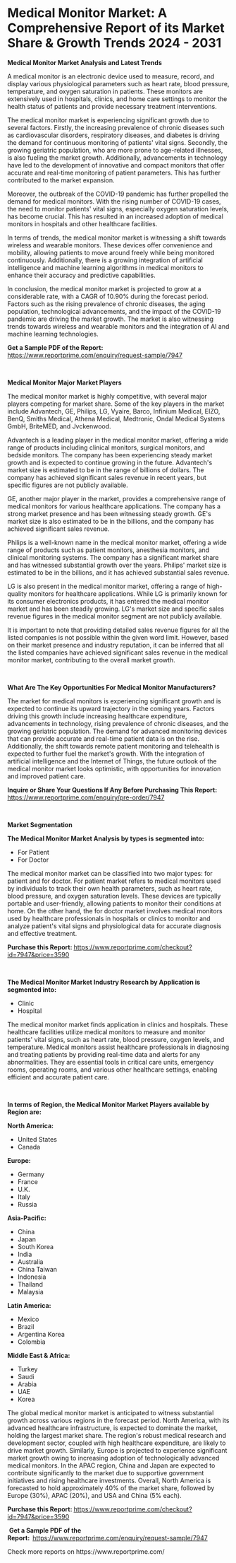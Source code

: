 <p><h1>Medical Monitor Market: A Comprehensive Report of its Market Share & Growth Trends 2024 - 2031</h1></p><p><strong>Medical Monitor Market Analysis and Latest Trends</strong></p>
<p><p>A medical monitor is an electronic device used to measure, record, and display various physiological parameters such as heart rate, blood pressure, temperature, and oxygen saturation in patients. These monitors are extensively used in hospitals, clinics, and home care settings to monitor the health status of patients and provide necessary treatment interventions.</p><p>The medical monitor market is experiencing significant growth due to several factors. Firstly, the increasing prevalence of chronic diseases such as cardiovascular disorders, respiratory diseases, and diabetes is driving the demand for continuous monitoring of patients' vital signs. Secondly, the growing geriatric population, who are more prone to age-related illnesses, is also fueling the market growth. Additionally, advancements in technology have led to the development of innovative and compact monitors that offer accurate and real-time monitoring of patient parameters. This has further contributed to the market expansion.</p><p>Moreover, the outbreak of the COVID-19 pandemic has further propelled the demand for medical monitors. With the rising number of COVID-19 cases, the need to monitor patients' vital signs, especially oxygen saturation levels, has become crucial. This has resulted in an increased adoption of medical monitors in hospitals and other healthcare facilities.</p><p>In terms of trends, the medical monitor market is witnessing a shift towards wireless and wearable monitors. These devices offer convenience and mobility, allowing patients to move around freely while being monitored continuously. Additionally, there is a growing integration of artificial intelligence and machine learning algorithms in medical monitors to enhance their accuracy and predictive capabilities.</p><p>In conclusion, the medical monitor market is projected to grow at a considerable rate, with a CAGR of 10.90% during the forecast period. Factors such as the rising prevalence of chronic diseases, the aging population, technological advancements, and the impact of the COVID-19 pandemic are driving the market growth. The market is also witnessing trends towards wireless and wearable monitors and the integration of AI and machine learning technologies.</p></p>
<p><strong>Get a Sample PDF of the Report:&nbsp;</strong> <a href="https://www.reportprime.com/enquiry/request-sample/7947">https://www.reportprime.com/enquiry/request-sample/7947</a></p>
<p>&nbsp;</p>
<p><strong>Medical Monitor Major Market Players</strong></p>
<p><p>The medical monitor market is highly competitive, with several major players competing for market share. Some of the key players in the market include Advantech, GE, Philips, LG, Vyaire, Barco, Infinium Medical, EIZO, BenQ, Smiths Medical, Athena Medical, Medtronic, Ondal Medical Systems GmbH, BriteMED, and Jvckenwood.</p><p>Advantech is a leading player in the medical monitor market, offering a wide range of products including clinical monitors, surgical monitors, and bedside monitors. The company has been experiencing steady market growth and is expected to continue growing in the future. Advantech's market size is estimated to be in the range of billions of dollars. The company has achieved significant sales revenue in recent years, but specific figures are not publicly available.</p><p>GE, another major player in the market, provides a comprehensive range of medical monitors for various healthcare applications. The company has a strong market presence and has been witnessing steady growth. GE's market size is also estimated to be in the billions, and the company has achieved significant sales revenue.</p><p>Philips is a well-known name in the medical monitor market, offering a wide range of products such as patient monitors, anesthesia monitors, and clinical monitoring systems. The company has a significant market share and has witnessed substantial growth over the years. Philips' market size is estimated to be in the billions, and it has achieved substantial sales revenue.</p><p>LG is also present in the medical monitor market, offering a range of high-quality monitors for healthcare applications. While LG is primarily known for its consumer electronics products, it has entered the medical monitor market and has been steadily growing. LG's market size and specific sales revenue figures in the medical monitor segment are not publicly available.</p><p>It is important to note that providing detailed sales revenue figures for all the listed companies is not possible within the given word limit. However, based on their market presence and industry reputation, it can be inferred that all the listed companies have achieved significant sales revenue in the medical monitor market, contributing to the overall market growth.</p></p>
<p>&nbsp;</p>
<p><strong>What Are The Key Opportunities For Medical Monitor Manufacturers?</strong></p>
<p><p>The market for medical monitors is experiencing significant growth and is expected to continue its upward trajectory in the coming years. Factors driving this growth include increasing healthcare expenditure, advancements in technology, rising prevalence of chronic diseases, and the growing geriatric population. The demand for advanced monitoring devices that can provide accurate and real-time patient data is on the rise. Additionally, the shift towards remote patient monitoring and telehealth is expected to further fuel the market's growth. With the integration of artificial intelligence and the Internet of Things, the future outlook of the medical monitor market looks optimistic, with opportunities for innovation and improved patient care.</p></p>
<p><strong>Inquire or Share Your Questions If Any Before Purchasing This Report:</strong> <a href="https://www.reportprime.com/enquiry/pre-order/7947">https://www.reportprime.com/enquiry/pre-order/7947</a></p>
<p>&nbsp;</p>
<p><strong>Market Segmentation</strong></p>
<p><strong>The Medical Monitor Market Analysis by types is segmented into:</strong></p>
<p><ul><li>For Patient</li><li>For Doctor</li></ul></p>
<p><p>The medical monitor market can be classified into two major types: for patient and for doctor. For patient market refers to medical monitors used by individuals to track their own health parameters, such as heart rate, blood pressure, and oxygen saturation levels. These devices are typically portable and user-friendly, allowing patients to monitor their conditions at home. On the other hand, the for doctor market involves medical monitors used by healthcare professionals in hospitals or clinics to monitor and analyze patient's vital signs and physiological data for accurate diagnosis and effective treatment.</p></p>
<p><strong>Purchase this Report:&nbsp;</strong><a href="https://www.reportprime.com/checkout?id=7947&price=3590">https://www.reportprime.com/checkout?id=7947&price=3590</a></p>
<p>&nbsp;</p>
<p><strong>The Medical Monitor Market Industry Research by Application is segmented into:</strong></p>
<p><ul><li>Clinic</li><li>Hospital</li></ul></p>
<p><p>The medical monitor market finds application in clinics and hospitals. These healthcare facilities utilize medical monitors to measure and monitor patients' vital signs, such as heart rate, blood pressure, oxygen levels, and temperature. Medical monitors assist healthcare professionals in diagnosing and treating patients by providing real-time data and alerts for any abnormalities. They are essential tools in critical care units, emergency rooms, operating rooms, and various other healthcare settings, enabling efficient and accurate patient care.</p></p>
<p>&nbsp;</p>
<p><strong>In terms of Region, the Medical Monitor Market Players available by Region are:</strong></p>
<p>
    <p> <strong> North America: </strong>
        <ul>
            <li>United States</li>
            <li>Canada</li>
        </ul>
        </p> 
    <p> <strong> Europe: </strong>
        <ul>
            <li>Germany</li>
            <li>France</li>
            <li>U.K.</li>
            <li>Italy</li>
            <li>Russia</li>
        </ul>
        </p> 
    <p> <strong> Asia-Pacific: </strong>
        <ul>
            <li>China</li>
            <li>Japan</li>
            <li>South Korea</li>
            <li>India</li>
            <li>Australia</li>
            <li>China Taiwan</li>
            <li>Indonesia</li>
            <li>Thailand</li>
            <li>Malaysia</li>
        </ul>
        </p> 
    <p> <strong> Latin America: </strong>
        <ul>
            <li>Mexico</li>
            <li>Brazil</li>
            <li>Argentina Korea</li>
            <li>Colombia</li>
        </ul>
        </p> 
    <p> <strong> Middle East & Africa: </strong>
        <ul>
            <li>Turkey</li>
            <li>Saudi</li>
            <li>Arabia</li>
            <li>UAE</li>
            <li>Korea</li>
        </ul>
    </p>
    </p>
<p><p>The global medical monitor market is anticipated to witness substantial growth across various regions in the forecast period. North America, with its advanced healthcare infrastructure, is expected to dominate the market, holding the largest market share. The region's robust medical research and development sector, coupled with high healthcare expenditure, are likely to drive market growth. Similarly, Europe is projected to experience significant market growth owing to increasing adoption of technologically advanced medical monitors. In the APAC region, China and Japan are expected to contribute significantly to the market due to supportive government initiatives and rising healthcare investments. Overall, North America is forecasted to hold approximately 40% of the market share, followed by Europe (30%), APAC (20%), and USA and China (5% each).</p></p>
<p><strong>Purchase this Report: </strong><a href="https://www.reportprime.com/checkout?id=7947&price=3590">https://www.reportprime.com/checkout?id=7947&price=3590</a></p>
<p>&nbsp;<strong>Get a Sample PDF of the Report:&nbsp;&nbsp;</strong><a href="https://www.reportprime.com/enquiry/request-sample/7947">https://www.reportprime.com/enquiry/request-sample/7947</a></p>
<p><strong></strong></p>
<p>Check more reports on https://www.reportprime.com/</p>